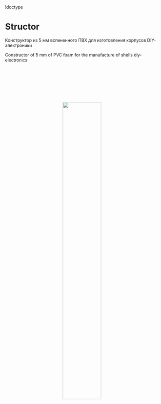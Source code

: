 !doctype
# Structor
Конструктор из 5 мм вспененного ПВХ для изготовления корпусов DIY-электроники

Constructor of 5 mm of PVC foam for the manufacture of shells diy-electronics

<br><br><br><br><br><br>
<div><p style="text-align: center"><img width="50%" height="50%" src="https://raw.githubusercontent.com/TaniaMol/Structor/master/Presentation/interface.gif"/></p></div>

